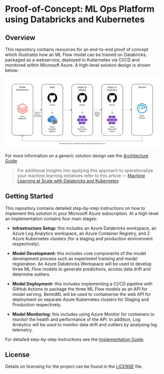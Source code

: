 # Proof-of-Concept: ML Ops Platform using Databricks and Kubernetes

## Overview

This repository contains resources for an end-to-end proof of concept which illustrates how an ML Flow model can be trained on Databricks, packaged as a webservice, deployed to Kubernetes via CI/CD and monitored within Microsoft Azure. A high-level solution design is shown below:

![workflow](.github/docs/images/workflow.png)

For more information on a generic solution design see the [Architecture Guide](.github/docs/architecture-guide.md)

> For additional insights into applying this approach to operationalize your machine learning initiatives refer to this article — [Machine Learning at Scale with Databricks and Kubernetes](https://medium.com/@nfmoore/machine-learning-at-scale-with-databricks-and-kubernetes-9fa59232bfa6)

## Getting Started

This repository contains detailed step-by-step instructions on how to implement this solution in your Microsoft Azure subscription. At a high-level an implementation contains four main stages:

- **Infrastructure Setup:** this includes an Azure Databricks workspace, an Azure Log Analytics workspace, an Azure Container Registry, and 2 Azure Kubernetes clusters (for a staging and production environment respectively).

- **Model Development:** this includes core components of the model development process such as experiment tracking and model registration. An Azure Databricks Workspace will be used to develop three ML Flow models to generate predictions, access data drift and determine outliers.

- **Model Deployment:** this includes implementing a CI/CD pipeline with GitHub Actions to package the three ML Flow models as an API for model serving. BentoML will be used to containerise the web API for deployment on separate Azure Kubernetes clusters for Staging and Production respectively.

- **Model Monitoring:** this includes using Azure Monitor for containers to monitor the health and performance of the API. In addition, Log Analytics will be used to monitor data drift and outliers by analysing log telemetry.

For detailed step-by-step instructions see the [Implementation Guide](.github/docs/implementation-guide.md).

## License

Details on licensing for the project can be found in the [LICENSE](./LICENSE) file.
